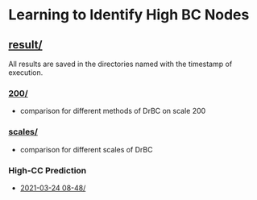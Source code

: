 # Learning to Identify High BC Nodes

## [result/](result)

All results are saved in the directories named with the timestamp of execution.

### [200/](result/200/)
- comparison for different methods of DrBC on scale 200


### [scales/](result/scales/)
- comparison for different scales of DrBC

### High-CC Prediction
- [2021-03-24 08-48/](result/2021-03-24%2008-48/)

